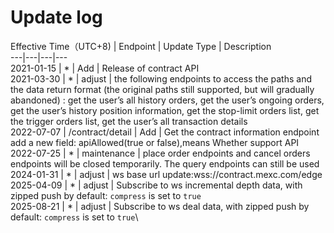# Update log

Effective Time（UTC+8) | Endpoint | Update Type | Description\
---|---|---|---\
2021-01-15 | * | Add | Release of contract API\
2021-03-30 | * | adjust | the following endpoints to access the paths and the data return format (the original paths still supported, but will gradually abandoned) : get the user’s all history orders, get the user’s ongoing orders, get the user’s history position information, get the stop-limit orders list, get the trigger orders list, get the user’s all transaction details\
2022-07-07 | /contract/detail | Add | Get the contract information endpoint add a new field: apiAllowed(true or false),means Whether support API\
2022-07-25 | * | maintenance | place order endpoints and cancel orders endpoints will be closed temporarily. The query endpoints can still be used\
2024-01-31 | * | adjust | ws base url update:wss://contract.mexc.com/edge\
2025-04-09 | * | adjust | Subscribe to ws incremental depth data, with zipped push by default: `compress` is set to `true`\
2025-08-21 | * | adjust | Subscribe to ws deal data, with zipped push by default: `compress` is set to `true`\